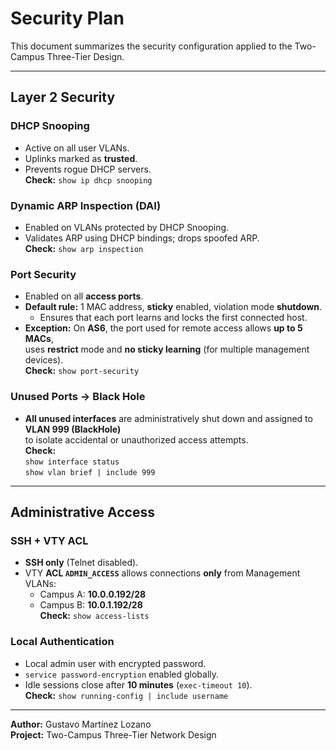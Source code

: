 # Security Plan

This document summarizes the security configuration applied to the Two-Campus Three-Tier Design.  

---

## Layer 2 Security

### DHCP Snooping
- Active on all user VLANs.
- Uplinks marked as **trusted**.
- Prevents rogue DHCP servers.  
**Check:** `show ip dhcp snooping`

### Dynamic ARP Inspection (DAI)
- Enabled on VLANs protected by DHCP Snooping.
- Validates ARP using DHCP bindings; drops spoofed ARP.  
**Check:** `show arp inspection`

### Port Security
- Enabled on all **access ports**.  
- **Default rule:** 1 MAC address, **sticky** enabled, violation mode **shutdown**.  
  - Ensures that each port learns and locks the first connected host.  
- **Exception:** On **AS6**, the port used for remote access allows **up to 5 MACs**,  
  uses **restrict** mode and **no sticky learning** (for multiple management devices).  
**Check:** `show port-security`  

### Unused Ports → Black Hole
- **All unused interfaces** are administratively shut down and assigned to **VLAN 999 (BlackHole)**  
  to isolate accidental or unauthorized access attempts.  
**Check:**  
`show interface status`  
`show vlan brief | include 999`

---

## Administrative Access

### SSH + VTY ACL
- **SSH only** (Telnet disabled).
- VTY **ACL `ADMIN_ACCESS`** allows connections **only** from Management VLANs:  
  - Campus A: **10.0.0.192/28**  
  - Campus B: **10.0.1.192/28**  
**Check:** `show access-lists`

### Local Authentication 
- Local admin user with encrypted password.
- `service password-encryption` enabled globally.
- Idle sessions close after **10 minutes** (`exec-timeout 10`).  
**Check:** `show running-config | include username`

---

**Author:** Gustavo Martínez Lozano  
**Project:** Two-Campus Three-Tier Network Design
